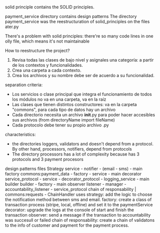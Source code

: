 solid principle contains the SOLID principles.

payment_service directory contains design patterns
The directory payment_service was the reestructuration of solid_principles on the files ater.py

There's a problem with solid principles: there're so many code lines in one olly file, which means it's not maintainable

How to reestructure the project?
1. Revisa todas las clases de bajo nivel y asignales una categoría: a partir de los contextos y funcionalidades.
2. Crea una carpeta a cada contexto.
3. Crea los archivos y su nombre debe ser de acuerdo a su funcionalidad.

separation criteria:
- Los servicios o clase principal que integra el funcionamiento de todos los módulos no va en una carpeta, va en la raíz
- Las clases que tienen distintos constructores: va en la carpeta "commons", para cada tipo de datos hay un archivo
- Cada directorio necesita un archivo __init__.py para poder hacer accesibles sus archivos (from directoryName import fileName)
- Cada protocolo debe tener su propio archivo .py

characteristics:
- the directories loggers, validators and  doesn't depend from a protocol. By other hand, processors, notifiers, depend from protocols
- The directory processors has a lot of complexity because has 3 protocols and 3 payment procesors


design patterns     files
Strategy            service - notifier - (email - sms) - main
factory             commons:payment_data - factory - service - main
decorator           service_protocol - service - decorator_protocol - logging_service - main
builder             builder - factory - main
observer            listener - manager - accountability_listener - service_protocol
chain of responsability | commons:requests - ChainHandler
uses
strategy: add the logic to  choose the notification method between sms and email.
factory: create a class of transaction process (stripe, local, offline) and set it to the paymentService 
decorator: upgrade the logs at the console of start and finish the transaction
observer: send a message if the transaction to accountability was succesull or failed
chain of responsability: create a chain of validatons to the info of customer and payment for the payment process.

